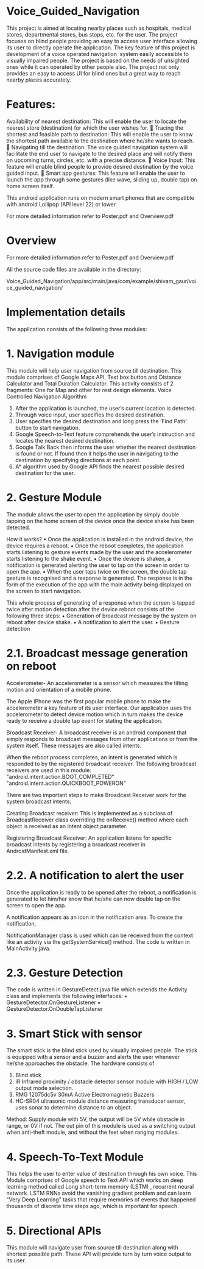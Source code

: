 # Voice_Guided_Navigation


This project is aimed at locating nearby places such as hospitals, medical stores,
departmental stores, bus stops, etc. for the user. The project focuses on
blind people providing an easy to access user interface allowing its user to directly operate
the application. The key feature of this project is development of a voice operated
navigation  system easily accessible to visually impaired people.
The project is based on the needs of unsighted ones while it can operated by other people
also. The project not only provides an easy to access UI for blind ones but a great way to
reach nearby places accurately. 

# Features:

Availability of nearest destination: This will enable the user to locate the nearest
store (destination) for which the user wishes for.
 Tracing the shortest and feasible path to destination: This will enable the user to
know the shortest path available to the destination where he/she wants to reach.
 Navigating till the destination: The voice guided navigation system will facilitate
the end user to navigate to the desired place and will notify them on upcoming turns,
circles, etc. with a precise distance.
 Voice Input: This feature will enable blind people to provide desired destination by
the voice guided input.
 Smart app gestures: This feature will enable the user to launch the app through
some gestures (like wave, sliding up, double tap) on home screen itself.

This android application runs on modern smart phones that are compatible
with android Lollipop (API level 22) or lower.

For more detailed information refer to Poster.pdf and Overview.pdf 

# Overview

For more detailed information refer to Poster.pdf and Overview.pdf 

All the source code files are available in the directory:

Voice_Guided_Navigation/app/src/main/java/com/example/shivam_gaur/voice_guided_navigation/

# Implementation details

The application consists of the following three modules:

# 1. Navigation module

This module will help user navigation from source till destination. This module comprises of
Google Maps API, Text box button and Distance Calculator and Total Duration
Calculator.
This activity consists of 2 fragments: One for Map and other for rest design elements.
Voice Controlled Navigation Algorithm
1. After the application is launched, the user’s current location is detected.
2. Through voice input, user specifies the desired destination.
3. User specifies the desired destination and long press the ‘Find Path’ button to start
navigation.
4. Google Speech-to-Text feature comprehends the user’s instruction and locates the
nearest desired destination.
5. Google Talk Back then informs the user whether the nearest destination is found or
not. If found then it helps the user in navigating to the destination by specifying
directions at each point.
6. A* algorithm used by Google API finds the nearest possible desired destination for the user.


# 2. Gesture Module

The module allows the user to open the application by simply double tapping on the home
screen of the device once the device shake has been detected.

How it works?
▪ Once the application is installed in the android device, the device requires a
reboot.
▪ Once the reboot completes, the application starts listening to gesture events made by
the user and the accelerometer starts listening to the shake event.
▪ Once the device is shaken, a notification is generated alerting the user to tap on the
screen in order to open the app.
▪ When the user taps twice on the screen, the double tap gesture is recognised and a
response is generated.
The response is in the form of the execution of the app with the main activity being displayed on
the screen to start navigation.

This whole process of generating of a response when the screen is tapped twice after motion
detection after the device reboot consists of the following three steps:
▪ Generation of broadcast message by the system on reboot after device shake.
▪ A notification to alert the user.
▪ Gesture detection

#   2.1.   Broadcast message generation on reboot

Accelerometer- An accelerometer is a sensor which measures the tilting motion and
orientation of a mobile phone.

The Apple iPhone was the first popular mobile phone to make the accelerometer a key
feature of its user interface. Our application uses the accelerometer to detect device
motion which in turn makes the device ready to receive a double tap event for stating the
application.

Broadcast Receiver- A broadcast receiver is an android component that simply responds to
broadcast messages from other applications or from the system itself. These messages
are also called intents.

When the reboot process completes, an intent is generated which is responded to by the
registered broadcast receiver. The following broadcast receivers are used in this module:
"android.intent.action.BOOT_COMPLETED“
"android.intent.action.QUICKBOOT_POWERON"

There are two important steps to make Broadcast Receiver work for the system broadcast
intents:

Creating Broadcast receiver: This is implemented as a subclass of BroadcastReceiver
class overriding the onReceive() method where each object is received as an
Intent object parameter.

Registering Broadcast Receiver: An application listens for specific broadcast intents by
registering a broadcast receiver in AndroidManifest.xml file.


#   2.2.    A notification to alert the user

Once the application is ready to be opened after the reboot, a notification is generated to let
him/her know that he/she can now double tap on the screen to open the app.

A notification appears as an icon in the notification area. To create the notification,

NotificationManager class is used which can be received from the context like an activity
via the getSystemService() method.
The code is written in MainActivity.java.

#   2.3.     Gesture Detection

The code is written in GestureDetect.java file which extends the Activity class and
implements the following interfaces:
▪ GestureDetector.OnGestureListener
▪ GestureDetector.OnDoubleTapListener


#  3. Smart Stick with sensor

The smart stick is the blind stick used by visually impaired people. The stick is equipped with
a sensor and a buzzer and alerts the user whenever he/she approaches the obstacle.
The hardware consists of
1. Blind stick
2. IR Infrared proximity / obstacle detector sensor module with HIGH / LOW output mode
selection.
3. RMG 12075dc5v 30mA Active Electromagnetic Buzzers
4. HC-SR04 ultrasonic module distance measuring transducer sensor, uses sonar to
determine distance to an object.

Method: Supply module with 5V, the output will be 5V while obstacle in range, or 0V if not.
The out pin of this module is used as a switching output when anti-theft module, and
without the feet when ranging modules.

#   4. Speech-To-Text Module

This helps the user to enter value of destination through his own voice. This Module
comprises of Google speech to Text API which works on deep learning method
called Long short-term memory (LSTM) , recurrent neural network. LSTM RNNs avoid
the vanishing gradient problem and can learn "Very Deep Learning" tasks that require
memories of events that happened thousands of discrete time steps ago, which is
important for speech.

# 5.    Directional APIs

This module will navigate user from source till destination along with shortest possible path.
These API will provide turn by turn voice output to its user.






